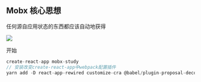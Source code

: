 ## Mobx 核心思想

任何源自应用状态的东西都应该自动地获得

![](https://zh.mobx.js.org/assets/zh.flow.png)

开始

```js
create-react-app mobx-study
// 安装改变create-react-app中webpack配置插件
yarn add -D react-app-rewired customize-cra @babel/plugin-proposal-decorators
```

